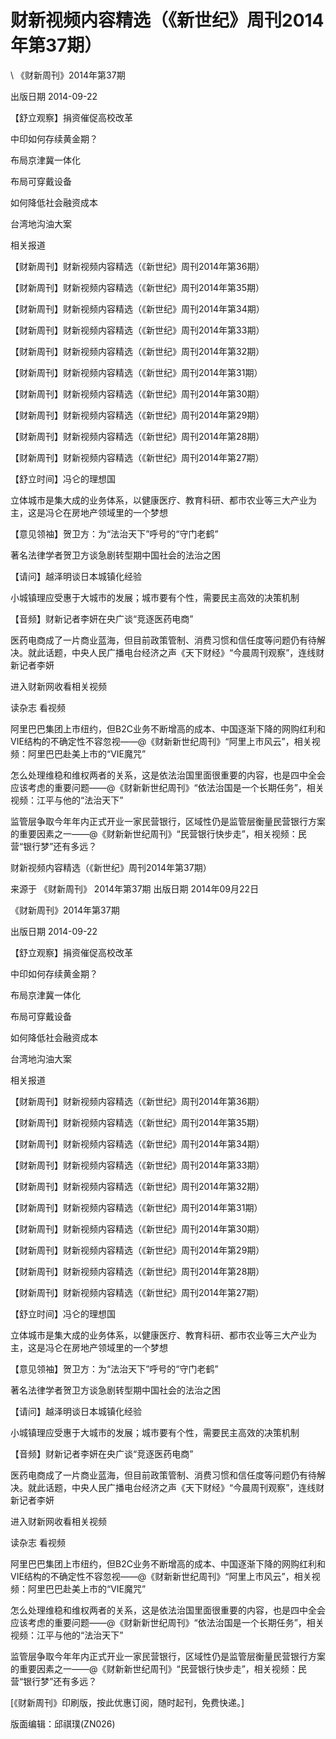 # 财新视频内容精选（《新世纪》周刊2014年第37期）  





\ 
《财新周刊》2014年第37期

出版日期 2014-09-22

【舒立观察】捐资催促高校改革

中印如何存续黄金期？

布局京津冀一体化

布局可穿戴设备

如何降低社会融资成本

台湾地沟油大案

相关报道

【财新周刊】财新视频内容精选（《新世纪》周刊2014年第36期）

【财新周刊】财新视频内容精选（《新世纪》周刊2014年第35期）

【财新周刊】财新视频内容精选（《新世纪》周刊2014年第34期）

【财新周刊】财新视频内容精选（《新世纪》周刊2014年第33期）

【财新周刊】财新视频内容精选（《新世纪》周刊2014年第32期）

【财新周刊】财新视频内容精选（《新世纪》周刊2014年第31期）

【财新周刊】财新视频内容精选（《新世纪》周刊2014年第30期）

【财新周刊】财新视频内容精选（《新世纪》周刊2014年第29期）

【财新周刊】财新视频内容精选（《新世纪》周刊2014年第28期）

【财新周刊】财新视频内容精选（《新世纪》周刊2014年第27期）

【舒立时间】冯仑的理想国

立体城市是集大成的业务体系，以健康医疗、教育科研、都市农业等三大产业为主，这是冯仑在房地产领域里的一个梦想

【意见领袖】贺卫方：为“法治天下”呼号的“守门老鹤”

著名法律学者贺卫方谈急剧转型期中国社会的法治之困

【请问】越泽明谈日本城镇化经验

小城镇理应受惠于大城市的发展；城市要有个性，需要民主高效的决策机制

【音频】财新记者李妍在央广谈“竞逐医药电商”

医药电商成了一片商业蓝海，但目前政策管制、消费习惯和信任度等问题仍有待解决。就此话题，中央人民广播电台经济之声《天下财经》“今晨周刊观察”，连线财新记者李妍

进入财新网收看相关视频

读杂志 看视频

阿里巴巴集团上市纽约，但B2C业务不断增高的成本、中国逐渐下降的网购红利和VIE结构的不确定性不容忽视——@《财新新世纪周刊》“阿里上市风云”，相关视频：阿里巴巴赴美上市的“VIE魔咒”

怎么处理维稳和维权两者的关系，这是依法治国里面很重要的内容，也是四中全会应该考虑的重要问题——@《财新新世纪周刊》“依法治国是一个长期任务”，相关视频：江平与他的“法治天下”

监管层争取今年年内正式开业一家民营银行，区域性仍是监管层衡量民营银行方案的重要因素之一——@《财新新世纪周刊》“民营银行快步走”，相关视频：民营“银行梦”还有多远？


财新视频内容精选（《新世纪》周刊2014年第37期）

来源于 《财新周刊》 2014年第37期 出版日期 2014年09月22日

《财新周刊》2014年第37期

出版日期 2014-09-22

【舒立观察】捐资催促高校改革

中印如何存续黄金期？

布局京津冀一体化

布局可穿戴设备

如何降低社会融资成本

台湾地沟油大案

相关报道

【财新周刊】财新视频内容精选（《新世纪》周刊2014年第36期）

【财新周刊】财新视频内容精选（《新世纪》周刊2014年第35期）

【财新周刊】财新视频内容精选（《新世纪》周刊2014年第34期）

【财新周刊】财新视频内容精选（《新世纪》周刊2014年第33期）

【财新周刊】财新视频内容精选（《新世纪》周刊2014年第32期）

【财新周刊】财新视频内容精选（《新世纪》周刊2014年第31期）

【财新周刊】财新视频内容精选（《新世纪》周刊2014年第30期）

【财新周刊】财新视频内容精选（《新世纪》周刊2014年第29期）

【财新周刊】财新视频内容精选（《新世纪》周刊2014年第28期）

【财新周刊】财新视频内容精选（《新世纪》周刊2014年第27期）

【舒立时间】冯仑的理想国

立体城市是集大成的业务体系，以健康医疗、教育科研、都市农业等三大产业为主，这是冯仑在房地产领域里的一个梦想

【意见领袖】贺卫方：为“法治天下”呼号的“守门老鹤”

著名法律学者贺卫方谈急剧转型期中国社会的法治之困

【请问】越泽明谈日本城镇化经验

小城镇理应受惠于大城市的发展；城市要有个性，需要民主高效的决策机制

【音频】财新记者李妍在央广谈“竞逐医药电商”

医药电商成了一片商业蓝海，但目前政策管制、消费习惯和信任度等问题仍有待解决。就此话题，中央人民广播电台经济之声《天下财经》“今晨周刊观察”，连线财新记者李妍

进入财新网收看相关视频

读杂志 看视频

阿里巴巴集团上市纽约，但B2C业务不断增高的成本、中国逐渐下降的网购红利和VIE结构的不确定性不容忽视——@《财新新世纪周刊》“阿里上市风云”，相关视频：阿里巴巴赴美上市的“VIE魔咒”

怎么处理维稳和维权两者的关系，这是依法治国里面很重要的内容，也是四中全会应该考虑的重要问题——@《财新新世纪周刊》“依法治国是一个长期任务”，相关视频：江平与他的“法治天下”

监管层争取今年年内正式开业一家民营银行，区域性仍是监管层衡量民营银行方案的重要因素之一——@《财新新世纪周刊》“民营银行快步走”，相关视频：民营“银行梦”还有多远？



[《财新周刊》印刷版，按此优惠订阅，随时起刊，免费快递。]

版面编辑：邱祺璞(ZN026)